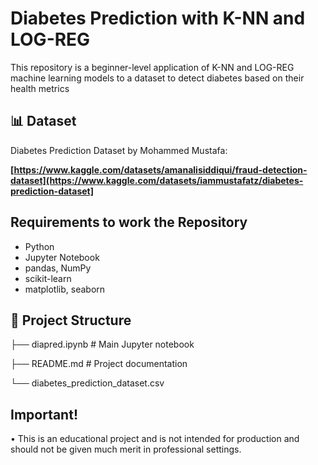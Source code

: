 # Diabetes Prediction with K-NN and LOG-REG

This repository is a beginner-level application of K-NN and LOG-REG machine learning models to a dataset to detect diabetes based on their health metrics

## 📊 Dataset

Diabetes Prediction Dataset by Mohammed Mustafa:

**[https://www.kaggle.com/datasets/amanalisiddiqui/fraud-detection-dataset](https://www.kaggle.com/datasets/iammustafatz/diabetes-prediction-dataset]**


## Requirements to work the Repository

- Python
- Jupyter Notebook
- pandas, NumPy
- scikit-learn
- matplotlib, seaborn

## 📁 Project Structure

├── diapred.ipynb # Main Jupyter notebook

├── README.md # Project documentation

└── diabetes_prediction_dataset.csv



## Important!
  • This is an educational project and is not intended for production and should not be given much merit in professional settings.



  
